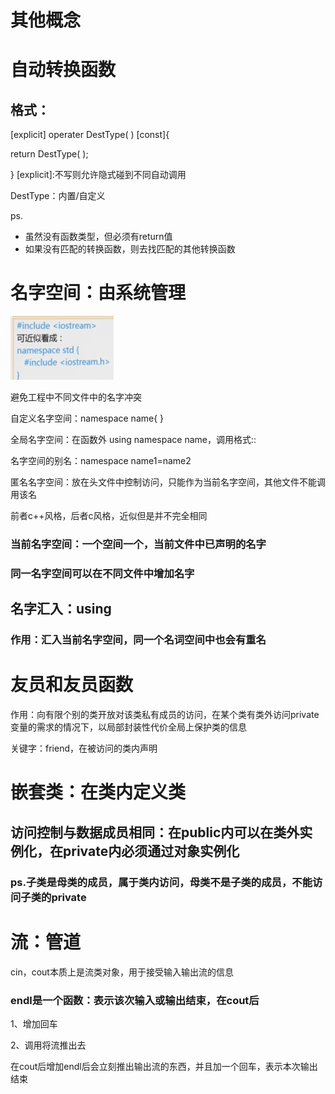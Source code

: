 # 其他概念

# 自动转换函数

## 格式：

[explicit] operater DestType( ) [const]{

return DestType( );

} 
[explicit]:不写则允许隐式碰到不同自动调用

DestType：内置/自定义

ps.

- 虽然没有函数类型，但必须有return值
- 如果没有匹配的转换函数，则去找匹配的其他转换函数

# 名字空间：由系统管理

![%E5%85%B6%E4%BB%96%E6%A6%82%E5%BF%B5%209de7b8d943624f52959da7a10d7a5255/Untitled.png](%E5%85%B6%E4%BB%96%E6%A6%82%E5%BF%B5%209de7b8d943624f52959da7a10d7a5255/Untitled.png)

避免工程中不同文件中的名字冲突

自定义名字空间：namespace name{  }

全局名字空间：在函数外 using namespace name，调用格式::

名字空间的别名：namespace name1=name2

匿名名字空间：放在头文件中控制访问，只能作为当前名字空间，其他文件不能调用该名

前者c++风格，后者c风格，近似但是并不完全相同

### 当前名字空间：一个空间一个，当前文件中已声明的名字

### 同一名字空间可以在不同文件中增加名字

## 名字汇入：using

### 作用：汇入当前名字空间，同一个名词空间中也会有重名

# 友员和友员函数

作用：向有限个别的类开放对该类私有成员的访问，在某个类有类外访问private变量的需求的情况下，以局部封装性代价全局上保护类的信息

关键字：friend，在被访问的类内声明

# 嵌套类：在类内定义类

## 访问控制与数据成员相同：在public内可以在类外实例化，在private内必须通过对象实例化

### ps.子类是母类的成员，属于类内访问，母类不是子类的成员，不能访问子类的private

# 流：管道

cin，cout本质上是流类对象，用于接受输入输出流的信息

### endl是一个函数：表示该次输入或输出结束，在cout后

1、增加回车

2、调用将流推出去

在cout后增加endl后会立刻推出输出流的东西，并且加一个回车，表示本次输出结束